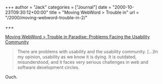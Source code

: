 +++
author = "Jack"
categories = ["Journal"]
date = "2000-10-23T09:30:12+00:00"
title = "Moving WebWord > Trouble in"
url = "/2000/moving-webword-trouble-in-2/"

+++

[Moving WebWord > Trouble in Paradise: Problems Facing the Usability Community][1]



> There are problems with usability and the usability community. [&#8230;]In my opinion, usability as we know it is dying. It is outdated, misunderstood, and it faces very serious challenges in web and software development circles.

  
> 

Ouch.

 [1]: http://www.webword.com/moving/death.html